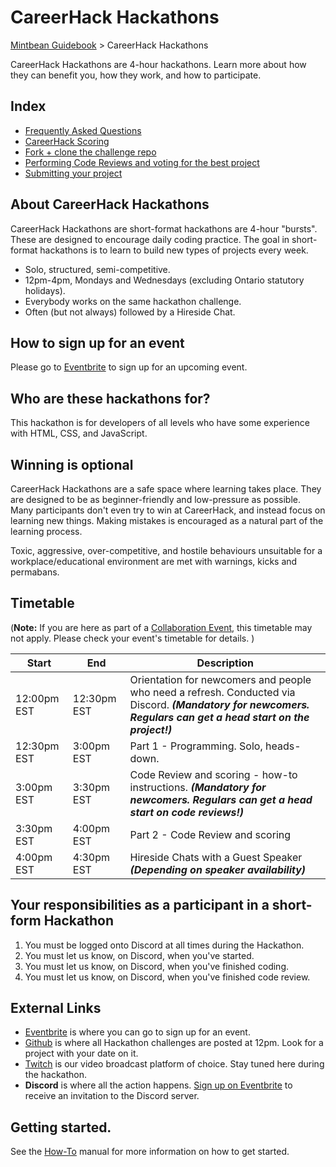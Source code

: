 # CareerHack Hackathons

[Mintbean Guidebook](/guidebook) > CareerHack Hackathons

<div class="page-header">
   CareerHack Hackathons are 4-hour hackathons. Learn more about how they can benefit you, how they work, and how to participate.
</div>

## Index

* [Frequently Asked Questions](careerhack-hackathons/frequently-asked-questions)
* [CareerHack Scoring](careerhack-hackathons/careerhack-scoring)
* [Fork + clone the challenge repo](careerhack-hackathons/clone-and-fork)
* [Performing Code Reviews and voting for the best project](careerhack-hackathons/perform-code-reviews)
* [Submitting your project](careerhack-hackathons/submitting-your-code)

## About CareerHack Hackathons

CareerHack Hackathons are short-format hackathons are 4-hour "bursts". These are designed to encourage daily coding practice. The goal in short-format hackathons is to learn to build new types of projects every week.

* Solo, structured, semi-competitive.
* 12pm-4pm, Mondays and Wednesdays (excluding Ontario statutory holidays).
* Everybody works on the same hackathon challenge.
* Often (but not always) followed by a Hireside Chat.

## How to sign up for an event

Please go to [Eventbrite] to sign up for an upcoming event.

## Who are these hackathons for?

This hackathon is for developers of all levels who have some experience with HTML, CSS, and JavaScript.

## Winning is optional

CareerHack Hackathons are a safe space where learning takes place. They are designed to be as beginner-friendly and low-pressure as possible. Many participants don't even try to win at CareerHack, and instead focus on learning new things. Making mistakes is encouraged as a natural part of the learning process.

Toxic, aggressive, over-competitive, and hostile behaviours unsuitable for a workplace/educational environment are met with warnings, kicks and permabans.

## Timetable

(**Note:** If you are here as part of a [Collaboration Event](/guidebook/collaboration-events), this timetable may not apply. Please check your event's timetable for details. )

| Start | End  | Description |
|-------|------|-------------|
| 12:00pm EST  | 12:30pm EST | Orientation for newcomers and people who need a refresh. Conducted via Discord. **_(Mandatory for newcomers. Regulars can get a head start on the project!)_** |
| 12:30pm EST  | 3:00pm EST | Part 1 - Programming. Solo, heads-down. |
| 3:00pm EST  | 3:30pm EST | Code Review and scoring - how-to instructions. **_(Mandatory for newcomers. Regulars can get a head start on code reviews!)_** |
| 3:30pm EST  | 4:00pm EST | Part 2 - Code Review and scoring |
| 4:00pm EST  | 4:30pm EST | Hireside Chats with a Guest Speaker **_(Depending on speaker availability)_** |


## Your responsibilities as a participant in a short-form Hackathon

1. You must be logged onto Discord at all times during the Hackathon.
1. You must let us know, on Discord, when you've started.
1. You must let us know, on Discord, when you've finished coding.
1. You must let us know, on Discord, when you've finished code review.

## External Links

* [Eventbrite] is where you can go to sign up for an event.
* [Github] is where all Hackathon challenges are posted at 12pm. Look for a project with your date on it.
* [Twitch] is our video broadcast platform of choice. Stay tuned here during the hackathon.
* **Discord** is where all the action happens.  [Sign up on Eventbrite](https://www.eventbrite.com/d/online/mintbean/) to receive an invitation to the Discord server.

## Getting started.

See the [How-To]('/guidebook/how-to) manual for more information on how to get started.

[Eventbrite]: https://www.eventbrite.com/d/online/mintbean/
[Github]: https://github.com/MintbeanHackathons
[Twitch]: https://www.twitch.tv/mintbeancareerhack/